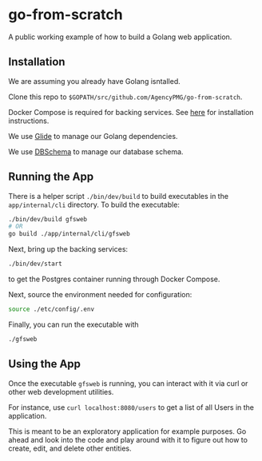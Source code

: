 # go-from-scratch
A public working example of how to build a Golang web application.

## Installation
We are assuming you already have Golang isntalled.

Clone this repo to `$GOPATH/src/github.com/AgencyPMG/go-from-scratch`.

Docker Compose is required for backing services.
See [here](https://docs.docker.com/compose/install/) for installation instructions.

We use [Glide](https://glide.sh) to manage our Golang dependencies.

We use [DBSchema](https://github.com/gogolfing/dbschema) to manage our database schema.

## Running the App
There is a helper script `./bin/dev/build` to build executables in the
`app/internal/cli` directory.
To build the executable:
```bash
./bin/dev/build gfsweb
# OR
go build ./app/internal/cli/gfsweb
```

Next, bring up the backing services:
```bash
./bin/dev/start
```
to get the Postgres container running through Docker Compose.

Next, source the environment needed for configuration:
```bash
source ./etc/config/.env
```

Finally, you can run the executable with
```bash
./gfsweb
```

## Using the App
Once the executable `gfsweb` is running, you can interact with it via curl or other
web development utilities.

For instance, use `curl localhost:8080/users` to get a list of all Users in the
application.

This is meant to be an exploratory application for example purposes.
Go ahead and look into the code and play around with it to figure out how to create,
edit, and delete other entities.
